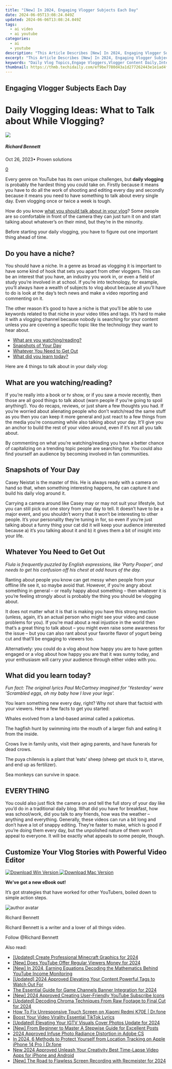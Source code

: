 ```yaml
---
title: "[New] In 2024, Engaging Vlogger Subjects Each Day"
date: 2024-06-05T13:08:24.049Z
updated: 2024-06-06T13:08:24.049Z
tags:
  - ai video
  - ai youtube
categories:
  - ai
  - youtube
description: "This Article Describes [New] In 2024, Engaging Vlogger Subjects Each Day"
excerpt: "This Article Describes [New] In 2024, Engaging Vlogger Subjects Each Day"
keywords: "Daily Vlog Topics,Engage Vloggers,Vlogger Content Daily,Interesting Vlogs,Attractive Vlogging,Captivating Video Subjects,Videographer Themes"
thumbnail: https://thmb.techidaily.com/ef9be7780d43a1d277262443e1e1ad4f9cd5011c4e9a9bd97f972e7408a7d734.jpg
---
```


## Engaging Vlogger Subjects Each Day

# Daily Vlogging Ideas: What to Talk about While Vlogging?

![](https://images.wondershare.com/filmora/article-images/richard-bennett.jpg)

##### Richard Bennett

 Oct 26, 2023• Proven solutions

[0](#commentsBoxSeoTemplate)

Every genre on YouTube has its own unique challenges, but **daily vlogging** is probably the hardest thing you could take on. Firstly because it means you have to do all the work of shooting and editing every day and secondly because it means you need to have something to talk about every single day. Even vlogging once or twice a week is tough.

How do you know [what you should talk about in your vlog](https://tools.techidaily.com/wondershare/filmora/download/)? Some people are so comfortable in front of the camera they can just turn it on and start talking about whatever’s on their mind, but they’re in the minority.

Before starting your daily vlogging, you have to figure out one important thing ahead of time.

## Do you have a niche?

  You should have a niche. In a genre as broad as vlogging it is important to have some kind of hook that sets you apart from other vloggers. This can be an interest that you have, an industry you work in, or even a field of study you’re involved in at school. If you’re into technology, for example, you’ll always have a wealth of subjects to vlog about because all you’ll have to do is look at the day’s tech news and make a video reporting and commenting on it.

The other reason it’s good to have a niche is that you’ll be able to use keywords related to that niche in your video titles and tags. It’s hard to make it with a vlogging channel because nobody is searching for your content unless you are covering a specific topic like the technology they want to hear about.

* [What are you watching/reading?](#watching)
* [Snapshots of Your Day](#snapshots)
* [Whatever You Need to Get Out](#get-out)
* [What did you learn today?](#learn)

Here are 4 things to talk about in your daily vlog:

## What are you watching/reading?

 If you’re really into a book or tv show, or if you saw a movie recently, then those are all good things to talk about (warn people if you’re going to spoil anything!). You do recaps, reviews, or just share a few thoughts you had. If you’re worried about alienating people who don’t watch/read the same stuff as you then you can keep it more general and just react to a few things from the media you’re consuming while also talking about your day. It’ll give you an anchor to build the rest of your video around, even if it’s not all you talk about.

By commenting on what you’re watching/reading you have a better chance of capitalizing on a trending topic people are searching for. You could also find yourself an audience by becoming involved in fan communities.

## Snapshots of Your Day

 Casey Neistat is the master of this. He is always ready with a camera on hand so that, when something interesting happens, he can capture it and build his daily vlog around it.

Carrying a camera around like Casey may or may not suit your lifestyle, but you can still pick out one story from your day to tell. It doesn’t have to be a major event, and you shouldn’t worry that it won’t be interesting to other people. It’s your personality they’re tuning in for, so even if you’re just talking about a funny thing your cat did it will keep your audience interested because a) it’s you talking about it and b) it gives them a bit of insight into your life.

## Whatever You Need to Get Out

_Flula is frequently puzzled by English expressions, like 'Party Pooper', and needs to get his confusion off his chest at odd hours of the day._

 Ranting about people you know can get messy when people from your offline life see it, so maybe avoid that. However, if you’re angry about something in general – or really happy about something – then whatever it is you’re feeling strongly about is probably the thing you should be vlogging about.

It does not matter what it is that is making you have this strong reaction (unless, again, it’s an actual person who might see your video and cause problems for you). If you’re mad about a real injustice in the world then that’s a great thing to talk about – you might even raise some awareness for the issue – but you can also rant about your favorite flavor of yogurt being cut and that’ll be engaging to viewers too.

Alternatively: you could do a vlog about how happy you are to have gotten engaged or a vlog about how happy you are that it was sunny today, and your enthusiasm will carry your audience through either video with you.

## What did you learn today?

 _Fun fact: The original lyrics Paul McCartney imagined for 'Yesterday' were 'Scrambled eggs, oh my baby how I love your legs'._

 You learn something new every day, right? Why not share that factoid with your viewers. Here a few facts to get you started:

 Whales evolved from a land-based animal called a pakicetus.

The hagfish hunt by swimming into the mouth of a larger fish and eating it from the inside.

Crows live in family units, visit their aging parents, and have funerals for dead crows.

The puya chilensis is a plant that ‘eats’ sheep (sheep get stuck to it, starve, and end up as fertilizer).

Sea monkeys can survive in space.

## EVERYTHING

You could also just flick the camera on and tell the full story of your day like you’d do in a traditional daily blog. What did you have for breakfast, how was school/work, did you talk to any friends, how was the weather – anything and everything. Generally, these videos can run a bit long and don’t have a lot of snappy editing. They’re faster to make, which is good if you’re doing them every day, but the unpolished nature of them won’t appeal to everyone. It will be exactly what appeals to some people, though.

## Customize Your Vlog Stories with Powerful Video Editor

[![Download Win Version](https://images.wondershare.com/filmora/guide/download-btn-win.jpg) ](https://tools.techidaily.com/wondershare/filmora/download/) [![Download Mac Version](https://images.wondershare.com/filmora/guide/download-btn-mac.jpg) ](https://tools.techidaily.com/wondershare/filmora/download/)

**We’ve got a new eBook out!**

It’s got strategies that have worked for other YouTubers, boiled down to simple action steps.

![author avatar](https://images.wondershare.com/filmora/article-images/richard-bennett.jpg)

Richard Bennett

Richard Bennett is a writer and a lover of all things video.

Follow @Richard Bennett

<span class="atpl-alsoreadstyle">Also read:</span>
<div><ul>
<li><a href="https://facebook-video-share.techidaily.com/updated-create-professional-minecraft-graphics-for-2024/"><u>[Updated] Create Professional Minecraft Graphics for 2024</u></a></li>
<li><a href="https://facebook-video-share.techidaily.com/new-does-youtube-offer-regular-viewers-money-for-2024/"><u>[New] Does YouTube Offer Regular Viewers Money for 2024</u></a></li>
<li><a href="https://facebook-video-share.techidaily.com/new-in-2024-earning-equations-decoding-the-mathematics-behind-youtube-income-monitoring/"><u>[New] In 2024, Earning Equations  Decoding the Mathematics Behind YouTube Income Monitoring</u></a></li>
<li><a href="https://facebook-video-share.techidaily.com/updated-2024-approved-elevating-your-content-powerful-tags-to-watch-out-for/"><u>[Updated] 2024 Approved  Elevating Your Content  Powerful Tags to Watch Out For</u></a></li>
<li><a href="https://facebook-video-share.techidaily.com/the-essential-guide-for-game-channels-banner-integration-for-2024/"><u>The Essential Guide for Game Channels Banner Integration for 2024</u></a></li>
<li><a href="https://facebook-video-share.techidaily.com/new-2024-approved-creating-user-friendly-youtube-subscribe-icons/"><u>[New] 2024 Approved  Creating User-Friendly YouTube Subscribe Icons</u></a></li>
<li><a href="https://facebook-video-share.techidaily.com/updated-decoding-chroma-techniques-from-raw-footage-to-final-cut-for-2024/"><u>[Updated] Decoding Chroma Techniques  From Raw Footage to Final Cut for 2024</u></a></li>
<li><a href="https://howto.techidaily.com/how-to-fix-unresponsive-touch-screen-on-xiaomi-redmi-k70e-drfone-by-drfone-fix-android-problems-fix-android-problems/"><u>How To Fix Unresponsive Touch Screen on Xiaomi Redmi K70E | Dr.fone</u></a></li>
<li><a href="https://tiktok-clips.techidaily.com/boost-your-video-virality-essential-tiktok-lyrics/"><u>Boost Your Video Virality  Essential TikTok Lyrics</u></a></li>
<li><a href="https://instagram-video-files.techidaily.com/updated-elevating-your-igtv-visuals-cover-photos-update-for-2024/"><u>[Updated] Elevating Your IGTV Visuals  Cover Photos Update for 2024</u></a></li>
<li><a href="https://some-knowledge.techidaily.com/new-from-beginner-to-master-a-stepwise-guide-for-excellent-posts/"><u>[New] From Beginner to Master  A Stepwise Guide for Excellent Posts</u></a></li>
<li><a href="https://some-knowledge.techidaily.com/2024-approved-infuse-photo-radiance-distortion-in-adobe-cs/"><u>2024 Approved  Infuse Photo Radiance Distortion in Adobe CS</u></a></li>
<li><a href="https://iphone-location.techidaily.com/in-2024-6-methods-to-protect-yourself-from-location-tracking-on-apple-iphone-14-pro-drfone-by-drfone-virtual-ios/"><u>In 2024, 6 Methods to Protect Yourself from Location Tracking on Apple iPhone 14 Pro | Dr.fone</u></a></li>
<li><a href="https://video-content-creator.techidaily.com/new-2024-approved-unleash-your-creativity-best-time-lapse-video-apps-for-iphone-and-android/"><u>New 2024 Approved Unleash Your Creativity Best Time-Lapse Video Apps for iPhone and Android</u></a></li>
<li><a href="https://screen-recording.techidaily.com/new-the-road-to-flawless-screen-recording-with-recmeister-for-2024/"><u>[New] The Road to Flawless Screen Recording with Recmeister for 2024</u></a></li>
</ul></div>

<ins class="adsbygoogle"
      style="display:block"
      data-ad-client="ca-pub-7571918770474297"
      data-ad-slot="8358498916"
      data-ad-format="auto"
      data-full-width-responsive="true"></ins>